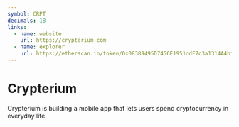 ```yaml
---
symbol: CRPT
decimals: 18
links:
  - name: website
    url: https://crypterium.com
  - name: explorer
    url: https://etherscan.io/token/0x08389495D7456E1951ddF7c3a1314A4bfb646d8B
---
```


# Crypterium

Crypterium is building a mobile app that lets users spend cryptocurrency in everyday life.

